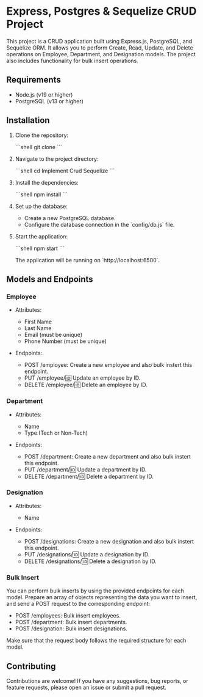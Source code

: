 
# Express, Postgres & Sequelize CRUD Project

This project is a CRUD application built using Express.js, PostgreSQL, and Sequelize ORM. It allows you to perform Create, Read, Update, and Delete operations on Employee, Department, and Designation models. The project also includes functionality for bulk insert operations.

## Requirements

- Node.js (v19 or higher)
- PostgreSQL (v13 or higher)

## Installation

1. Clone the repository:

   \`\`\`shell
   git clone <repository-url>
   \`\`\`

2. Navigate to the project directory:

   \`\`\`shell
   cd Implement Crud Sequelize
   \`\`\`

3. Install the dependencies:

   \`\`\`shell
   npm install
   \`\`\`

4. Set up the database:

   - Create a new PostgreSQL database.
   - Configure the database connection in the \`config/db.js\` file.


5. Start the application:

   \`\`\`shell
   npm start
   \`\`\`

   The application will be running on \`http://localhost:6500\`.

## Models and Endpoints

### Employee

- Attributes:
  - First Name
  - Last Name
  - Email (must be unique)
  - Phone Number (must be unique)

- Endpoints:
  - POST /employee: Create a new employee and also bulk instert this endpoint.
  - PUT /employee/:id: Update an employee by ID.
  - DELETE /employee/:id: Delete an employee by ID.

### Department

- Attributes:
  - Name
  - Type (Tech or Non-Tech)

- Endpoints:
  - POST /department: Create a new department and also bulk instert this endpoint.
  - PUT /department/:id: Update a department by ID.
  - DELETE /department/:id: Delete a department by ID.

### Designation

- Attributes:
  - Name

- Endpoints:
  - POST /designations: Create a new designation and also bulk instert this endpoint.
  - PUT /designations/:id: Update a designation by ID.
  - DELETE /designations/:id: Delete a designation by ID.

### Bulk Insert

You can perform bulk inserts by using the provided endpoints for each model. Prepare an array of objects representing the data you want to insert, and send a POST request to the corresponding endpoint:

- POST /employees: Bulk insert employees.
- POST /department: Bulk insert departments.
- POST /designation: Bulk insert designations.

Make sure that the request body follows the required structure for each model.

## Contributing

Contributions are welcome! If you have any suggestions, bug reports, or feature requests, please open an issue or submit a pull request.

